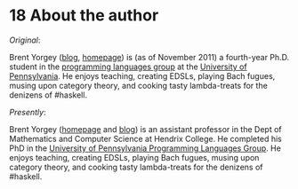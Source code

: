 
# 18 About the author

*Original*:

Brent Yorgey ([blog](http://byorgey.wordpress.com/),
[homepage](http://www.cis.upenn.edu/~byorgey/)) is (as of November 2011) a
fourth-year Ph.D.  student in the [programming languages
group](http://www.cis.upenn.edu/~plclub/) at the [University of
Pennsylvania](http://www.upenn.edu/).  He enjoys teaching, creating EDSLs,
playing Bach fugues, musing upon category theory, and cooking tasty
lambda-treats for the denizens of #haskell.

*Presently*:

Brent Yorgey ([homepage](http://ozark.hendrix.edu/~yorgey/) and
[blog](https://byorgey.wordpress.com/)) is an assistant professor in the Dept
of Mathematics and Computer Science at Hendrix College. He completed his PhD in
the [University of Pennsylvania Programming Languages
Group](https://www.cis.upenn.edu/~plclub/). He enjoys teaching, creating EDSLs,
playing Bach fugues, musing upon category theory, and cooking tasty
lambda-treats for the denizens of #haskell.
